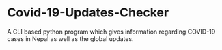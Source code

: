 # Covid-19-Updates-Checker
A CLI based python program which gives information regarding COVID-19 cases in Nepal as well as the global updates.
